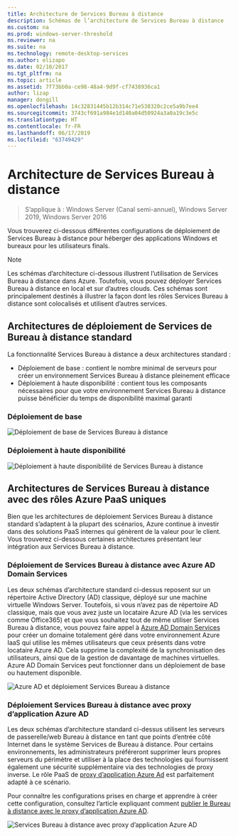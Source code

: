 ```yaml
---
title: Architecture de Services Bureau à distance
description: Schémas de l’architecture de Services Bureau à distance
ms.custom: na
ms.prod: windows-server-threshold
ms.reviewer: na
ms.suite: na
ms.technology: remote-desktop-services
ms.author: elizapo
ms.date: 02/10/2017
ms.tgt_pltfrm: na
ms.topic: article
ms.assetid: 7f73bb0a-ce98-48a4-9d9f-cf7438936ca1
author: lizap
manager: dongill
ms.openlocfilehash: 14c32831445b12b314c71e538320c2ce5a9b7ee4
ms.sourcegitcommit: 3743cf691a984e1d140a04d50924a3a0a19c3e5c
ms.translationtype: HT
ms.contentlocale: fr-FR
ms.lasthandoff: 06/17/2019
ms.locfileid: "63749429"
---
```

# <a name="remote-desktop-services-architecture"></a>Architecture de Services Bureau à distance

>S’applique à : Windows Server (Canal semi-annuel), Windows Server 2019, Windows Server 2016

Vous trouverez ci-dessous différentes configurations de déploiement de Services Bureau à distance pour héberger des applications Windows et bureaux pour les utilisateurs finals.

>[!NOTE]
> Les schémas d’architecture ci-dessous illustrent l’utilisation de Services Bureau à distance dans Azure. Toutefois, vous pouvez déployer Services Bureau à distance en local et sur d’autres clouds. Ces schémas sont principalement destinés à illustrer la façon dont les rôles Services Bureau à distance sont colocalisés et utilisent d’autres services.

## <a name="standard-rds-deployment-architectures"></a>Architectures de déploiement de Services de Bureau à distance standard

La fonctionnalité Services Bureau à distance a deux architectures standard :
-   Déploiement de base : contient le nombre minimal de serveurs pour créer un environnement Services Bureau à distance pleinement efficace
-   Déploiement à haute disponibilité : contient tous les composants nécessaires pour que votre environnement Services Bureau à distance puisse bénéficier du temps de disponibilité maximal garanti

### <a name="basic-deployment"></a>Déploiement de base

![Déploiement de base de Services Bureau à distance](./media/basic-rds.png)

### <a name="highly-available-deployment"></a>Déploiement à haute disponibilité

![Déploiement à haute disponibilité de Services Bureau à distance](./media/ha-rds.png)

## <a name="rds-architectures-with-unique-azure-paas-roles"></a>Architectures de Services Bureau à distance avec des rôles Azure PaaS uniques

Bien que les architectures de déploiement Services Bureau à distance standard s’adaptent à la plupart des scénarios, Azure continue à investir dans des solutions PaaS internes qui génèrent de la valeur pour le client. Vous trouverez ci-dessous certaines architectures présentant leur intégration aux Services Bureau à distance.

### <a name="rds-deployment-with-azure-ad-domain-services"></a>Déploiement de Services Bureau à distance avec Azure AD Domain Services

Les deux schémas d’architecture standard ci-dessus reposent sur un répertoire Active Directory (AD) classique, déployé sur une machine virtuelle Windows Server. Toutefois, si vous n’avez pas de répertoire AD classique, mais que vous avez juste un locataire Azure AD (via les services comme Office365) et que vous souhaitez tout de même utiliser Services Bureau à distance, vous pouvez faire appel à [Azure AD Domain Services](https://docs.microsoft.com/azure/active-directory-domain-services/active-directory-ds-overview) pour créer un domaine totalement géré dans votre environnement Azure IaaS qui utilise les mêmes utilisateurs que ceux présents dans votre locataire Azure AD. Cela supprime la complexité de la synchronisation des utilisateurs, ainsi que de la gestion de davantage de machines virtuelles. Azure AD Domain Services peut fonctionner dans un déploiement de base ou hautement disponible.

![Azure AD et déploiement Services Bureau à distance](./media/aadds-rds.png)

### <a name="rds-deployment-with-azure-ad-application-proxy"></a>Déploiement Services Bureau à distance avec proxy d’application Azure AD

Les deux schémas d’architecture standard ci-dessus utilisent les serveurs de passerelle/web Bureau à distance en tant que points d’entrée côté Internet dans le système Services de Bureau à distance. Pour certains environnements, les administrateurs préféreront supprimer leurs propres serveurs du périmètre et utiliser à la place des technologies qui fournissent également une sécurité supplémentaire via des technologies de proxy inverse. Le rôle PaaS de [proxy d’application Azure Ad](https://docs.microsoft.com/azure/active-directory/active-directory-application-proxy-get-started) est parfaitement adapté à ce scénario.

Pour connaître les configurations prises en charge et apprendre à créer cette configuration, consultez l’article expliquant comment [publier le Bureau à distance avec le proxy d’application Azure AD](/azure/active-directory/application-proxy-publish-remote-desktop).

![Services Bureau à distance avec proxy d’application Azure AD](./media/aadappproxy-rds.png)
